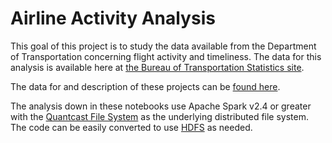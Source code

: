 # Airline Activity Analysis
This goal of this project is to study the data available from the Department of Transportation concerning flight activity and timeliness. The data for this analysis is available here at [the Bureau of Transportation Statistics site](http://www.transtats.bts.gov/DL_SelectFields.asp?Table_ID=236&DB_Short_Name=On-Time).

The data for and description of these projects can be [found here](https://diybigdata.net/airline-on-time-performance-data-analysis/).

The analysis down in these notebooks use Apache Spark v2.4 or greater with the [Quantcast File System](https://github.com/quantcast/qfs) as the underlying distributed file system. The code can be easily converted to use [HDFS](https://en.wikipedia.org/wiki/Apache_Hadoop) as needed. 
